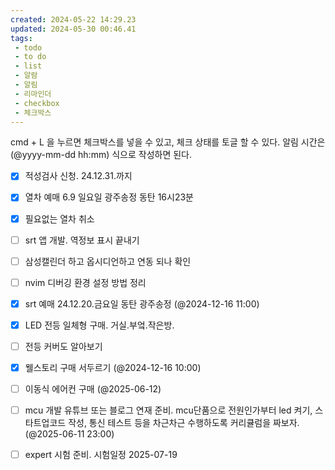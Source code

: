 ```yaml
---
created: 2024-05-22 14:29.23
updated: 2024-05-30 00:46.41
tags:
 - todo
 - to do
 - list
 - 알람
 - 알림
 - 리마인더
 - checkbox
 - 체크박스
---
```


cmd + L 을 누르면 체크박스를 넣을 수 있고, 체크 상태를 토글 할 수 있다.
알림 시간은 (@yyyy-mm-dd hh:mm) 식으로 작성하면 된다.

- [x] 적성검사 신청. 24.12.31.까지
- [x] 열차 예매 6.9 일요일 광주송정 동탄 16시23분
- [x] 필요없는 열차 취소
- [ ] srt 앱 개발. 역정보 표시 끝내기
- [ ] 삼성캘린더 하고 옵시디언하고 연동 되나 확인

- [ ] nvim 디버깅 환경 설정 방법 정리
- [x] srt 예매 24.12.20.금요일 동탄 광주송정 (@2024-12-16 11:00)
- [x] LED 전등 일체형 구매. 거실.부엌.작은방.
- [ ] 전등 커버도 알아보기
- [x] 웰스토리 구매 서두르기 (@2024-12-16 10:00)
- [ ] 이동식 에어컨 구매 (@2025-06-12)
- [ ] mcu 개발 유튜브 또는 블로그 연재 준비.  mcu단품으로 전원인가부터 led 켜기, 스타트업코드 작성, 통신 테스트 등을 차근차근 수행하도록 커리큘럼을 짜보자. (@2025-06-11 23:00)
- [ ] expert 시험 준비. 시험일정 2025-07-19

